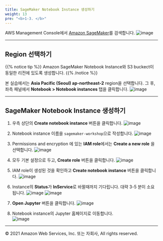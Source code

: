 ```yaml
---
title: SageMaker Notebook Instance 생성하기
weight: 13
pre: "<b>1-3. </b>"
---
```


AWS Management Console에서 [Amazon SageMaker](https://ap-northeast-2.console.aws.amazon.com/sagemaker/home?region=ap-northeast-2#/)를 검색합니다.
![image](/images/10_prerequisite/20_instance/sagemaker.png)

---

## Region 선택하기 

{{% notice tip %}}
Amazon SageMaker Notebook Instance와 S3 buckect이 동일한 리전에 있도록 생성합니다. 
{{% /notice %}}

본 실습에서는 **Asia Pacific (Seoul) ap-northeast-2** region을 선택합니다. 그 후, 좌측 패널에서 **Notebook > Notebook instances** 탭을 클릭합니다.
![image](/images/10_prerequisite/20_instance/select-region.png)

---

## SageMaker Notebook Instance 생성하기

1. 우측 상단의 **Create notebook instance** 버튼을 클릭합니다.
![image](/images/10_prerequisite/20_instance/create-instance.png)

2. Notebook instance 이름을 `sagemaker-workshop`으로 작성합니다.
![image](/images/10_prerequisite/20_instance/name.png)

3. Permissions and encryption 에 있는 **IAM role**에서는 **Create a new role** 을 선택합니다.
![image](/images/10_prerequisite/20_instance/create-role.png)

4. 모두 기본 설정으로 두고, **Create role** 버튼을 클릭합니다.
![image](/images/10_prerequisite/20_instance/role-s3.png)

5. IAM role이 생성된 것을 확인하고 **Create notebook instance** 버튼을 클릭합니다.
![image](/images/10_prerequisite/20_instance/submit.png)

6. Instance의 **Status**가 **InService**로 바뀔때까지 기다립니다. 대략 3-5 분이 소요됩니다.
![image](/images/10_prerequisite/20_instance/status1.png)
![image](/images/10_prerequisite/20_instance/status2.png)

7. **Open Jupyter** 버튼을 클릭합니다.
![image](/images/10_prerequisite/20_instance/start-notebook.png)

8. Notebook instance의 Jupyter 홈페이지로 이동합니다.                        
![image](/images/10_prerequisite/20_instance/notebook-main.png)
---

© 2021 Amazon Web Services, Inc. 또는 자회사, All rights reserved.
